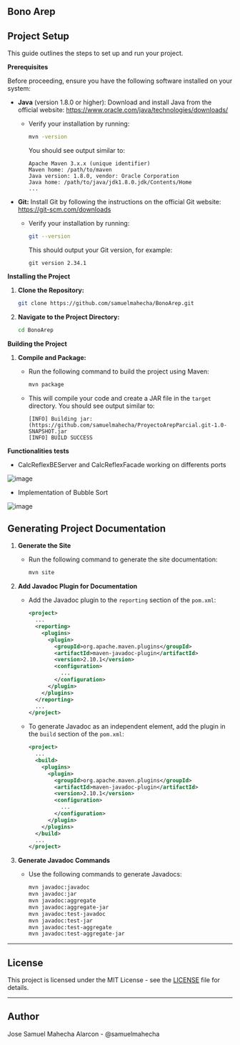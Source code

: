 ## Bono Arep
## Project Setup

This guide outlines the steps to set up and run your project.

**Prerequisites**

Before proceeding, ensure you have the following software installed on your system:

* **Java** (version 1.8.0 or higher): Download and install Java from the official website: https://www.oracle.com/java/technologies/downloads/
    * Verify your installation by running:
        ```bash
        mvn -version
        ```
      You should see output similar to:

        ```
        Apache Maven 3.x.x (unique identifier)
        Maven home: /path/to/maven
        Java version: 1.8.0, vendor: Oracle Corporation
        Java home: /path/to/java/jdk1.8.0.jdk/Contents/Home
        ...
        ```
* **Git:** Install Git by following the instructions on the official Git website: https://git-scm.com/downloads
    * Verify your installation by running:
        ```bash
        git --version
        ```
      This should output your Git version, for example:

        ```
        git version 2.34.1
        ```

**Installing the Project**

1. **Clone the Repository:**
    ```bash
    git clone https://github.com/samuelmahecha/BonoArep.git
    ```
2. **Navigate to the Project Directory:**
    ```bash
    cd BonoArep
    ```

**Building the Project**

1. **Compile and Package:**
    * Run the following command to build the project using Maven:
        ```bash
        mvn package
        ```
    * This will compile your code and create a JAR file in the `target` directory. You should see output similar to:

        ```
        [INFO] Building jar:(https://github.com/samuelmahecha/ProyectoArepParcial.git-1.0-SNAPSHOT.jar
        [INFO] BUILD SUCCESS
        ```

**Functionalities tests**

  * CalcReflexBEServer and CalcReflexFacade working on differents ports

  ![image](https://github.com/user-attachments/assets/023de28a-1413-42f9-8a4e-f150907d1498)


  * Implementation of Bubble Sort
    
![image](https://github.com/user-attachments/assets/ecd379b2-e9f1-4bc3-9905-aef59aed58f6)


## Generating Project Documentation

1. **Generate the Site**
    - Run the following command to generate the site documentation:
      ```sh
      mvn site
      ```

2. **Add Javadoc Plugin for Documentation**
    - Add the Javadoc plugin to the `reporting` section of the `pom.xml`:
      ```xml
      <project>
        ...
        <reporting>
          <plugins>
            <plugin>
              <groupId>org.apache.maven.plugins</groupId>
              <artifactId>maven-javadoc-plugin</artifactId>
              <version>2.10.1</version>
              <configuration>
                ...
              </configuration>
            </plugin>
          </plugins>
        </reporting>
        ...
      </project>
      ```

    - To generate Javadoc as an independent element, add the plugin in the `build` section of the `pom.xml`:
      ```xml
      <project>
        ...
        <build>
          <plugins>
            <plugin>
              <groupId>org.apache.maven.plugins</groupId>
              <artifactId>maven-javadoc-plugin</artifactId>
              <version>2.10.1</version>
              <configuration>
                ...
              </configuration>
            </plugin>
          </plugins>
        </build>
        ...
      </project>
      ```

3. **Generate Javadoc Commands**
    - Use the following commands to generate Javadocs:
      ```sh
      mvn javadoc:javadoc
      mvn javadoc:jar
      mvn javadoc:aggregate
      mvn javadoc:aggregate-jar
      mvn javadoc:test-javadoc
      mvn javadoc:test-jar
      mvn javadoc:test-aggregate
      mvn javadoc:test-aggregate-jar
      ```

---------

## License
This project is licensed under the MIT License - see the [LICENSE](LICENSE.txt) file for details.

----------
## Author
Jose Samuel Mahecha Alarcon - @samuelmahecha

 

